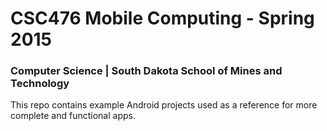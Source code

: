 CSC476 Mobile Computing - Spring 2015
=============

### Computer Science | South Dakota School of Mines and Technology

This repo contains example Android projects used as a reference for more complete and functional apps.
